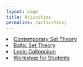 ```yaml
---
layout: page
title: Activities
permalink: /activities/
---
```


<li>
 <a href="https://impanset.github.io/contemp-st/"> Contemporary Set Theory</a>

<li>
<a href="https://impanset.github.io/bst/"> Baltic Set Theory </a> 
     </li>
<li>
 <a href="https://impanset.github.io/logic-coll/"> Logic Colloquium </a>
     
<li>
 <a href="https://impanset.github.io/workhop/"> Workshop for Students </a>